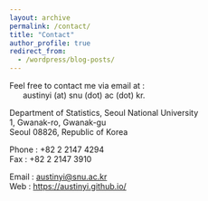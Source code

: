 ```yaml
---
layout: archive
permalink: /contact/
title: "Contact"
author_profile: true
redirect_from:
  - /wordpress/blog-posts/
---
```


Feel free to contact me via email at :  
&nbsp;&nbsp;&nbsp;&nbsp;&nbsp;&nbsp;austinyi (at) snu (dot) ac (dot) kr.  
      
Department of Statistics, Seoul National University  
1, Gwanak-ro, Gwanak-gu  
Seoul 08826, Republic of Korea

Phone : +82 2 2147 4294  
Fax : +82 2 2147 3910

Email : austinyi@snu.ac.kr  
Web : https://austinyi.github.io/

